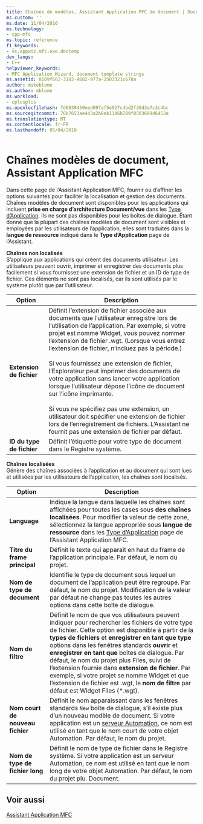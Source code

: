 ```yaml
---
title: Chaînes de modèles, Assistant Application MFC de document | Documents Microsoft
ms.custom: ''
ms.date: 11/04/2016
ms.technology:
- cpp-mfc
ms.topic: reference
f1_keywords:
- vc.appwiz.mfc.exe.doctemp
dev_langs:
- C++
helpviewer_keywords:
- MFC Application Wizard, document template strings
ms.assetid: 8109f662-3182-4682-977a-2503321c678a
author: mikeblome
ms.author: mblome
ms.workload:
- cplusplus
ms.openlocfilehash: 7d6039459eed097af5e927c4bd2f30d3e7c3c4bc
ms.sourcegitcommit: 76b7653ae443a2b8eb1186b789f8503609d6453e
ms.translationtype: MT
ms.contentlocale: fr-FR
ms.lasthandoff: 05/04/2018
---
```

# <a name="document-template-strings-mfc-application-wizard"></a>Chaînes modèles de document, Assistant Application MFC
Dans cette page de l’Assistant Application MFC, fournir ou d’affiner les options suivantes pour faciliter la localisation et gestion des documents. Chaînes modèles de document sont disponibles pour les applications qui incluent **prise en charge d’architecture Document/vue** dans les [Type d’Application](../../mfc/reference/application-type-mfc-application-wizard.md). Ils ne sont pas disponibles pour les boîtes de dialogue. Étant donné que la plupart des chaînes modèles de document sont visibles et employées par les utilisateurs de l’application, elles sont traduites dans la **langue de ressource** indiqué dans le **Type d’Application** page de l’Assistant.  
  
 **Chaînes non localisés**  
 S’applique aux applications qui créent des documents utilisateur. Les utilisateurs peuvent ouvrir, imprimer et enregistrer des documents plus facilement si vous fournissez une extension de fichier et un ID de type de fichier. Ces éléments ne sont pas localisés, car ils sont utilisés par le système plutôt que par l’utilisateur.  
  
|Option|Description|  
|------------|-----------------|  
|**Extension de fichier**|Définit l’extension de fichier associée aux documents que l’utilisateur enregistre lors de l’utilisation de l’application. Par exemple, si votre projet est nommé Widget, vous pouvez nommer l’extension de fichier .wgt. (Lorsque vous entrez l’extension de fichier, n’incluez pas la période.)<br /><br /> Si vous fournissez une extension de fichier, l’Explorateur peut imprimer des documents de votre application sans lancer votre application lorsque l’utilisateur dépose l’icône de document sur l’icône imprimante.<br /><br /> Si vous ne spécifiez pas une extension, un utilisateur doit spécifier une extension de fichier lors de l’enregistrement de fichiers. L’Assistant ne fournit pas une extension de fichier par défaut.|  
|**ID du type de fichier**|Définit l’étiquette pour votre type de document dans le Registre système.|  
  
 **Chaînes localisées**  
 Génère des chaînes associées à l’application et au document qui sont lues et utilisées par les utilisateurs de l’application, les chaînes sont localisés.  
  
|Option|Description|  
|------------|-----------------|  
|**Language**|Indique la langue dans laquelle les chaînes sont affichées pour toutes les cases sous **des chaînes localisées**. Pour modifier la valeur de cette zone, sélectionnez la langue appropriée sous **langue de ressource** dans les [Type d’Application](../../mfc/reference/application-type-mfc-application-wizard.md) page de l’Assistant Application MFC.|  
|**Titre du frame principal**|Définit le texte qui apparaît en haut du frame de l’application principale. Par défaut, le nom du projet.|  
|**Nom de type de document**|Identifie le type de document sous lequel un document de l’application peut être regroupé. Par défaut, le nom du projet. Modification de la valeur par défaut ne change pas toutes les autres options dans cette boîte de dialogue.|  
|**Nom de filtre**|Définit le nom de que vos utilisateurs peuvent indiquer pour rechercher les fichiers de votre type de fichier. Cette option est disponible à partir de la **types de fichiers** et **enregistrer en tant que type** options dans les fenêtres standards **ouvrir** et **enregistrer en tant que** boîtes de dialogue. Par défaut, le nom du projet plus Files, suivi de l’extension fournie dans **extension de fichier**. Par exemple, si votre projet se nomme Widget et que l’extension de fichier est .wgt, le **nom de filtre** par défaut est Widget Files (*.wgt).|  
|**Nom court de nouveau fichier**|Définit le nom apparaissant dans les fenêtres standards `New` boîte de dialogue, s’il existe plus d’un nouveau modèle de document. Si votre application est un [serveur Automation](../../mfc/automation-servers.md), ce nom est utilisé en tant que le nom court de votre objet Automation. Par défaut, le nom du projet.|  
|**Nom de type de fichier long**|Définit le nom de type de fichier dans le Registre système. Si votre application est un serveur Automation, ce nom est utilisé en tant que le nom long de votre objet Automation. Par défaut, le nom du projet plu. Document.|  
  
## <a name="see-also"></a>Voir aussi  
 [Assistant Application MFC](../../mfc/reference/mfc-application-wizard.md)

